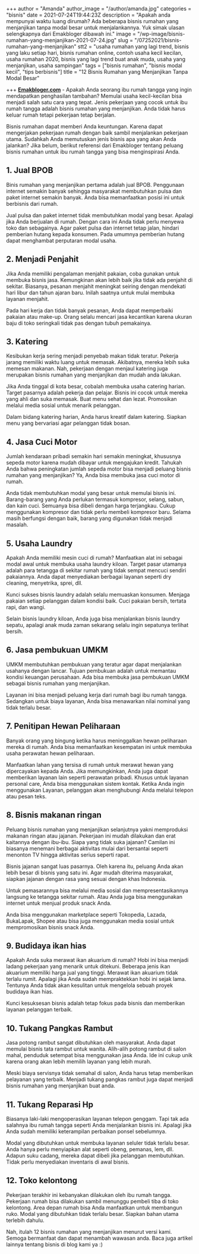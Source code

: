 +++
author = "Amanda"
author_image = "/author/amanda.jpg"
categories = "bisnis"
date = 2021-07-24T19:44:23Z
description = "Apakah anda mempunyai waktu luang dirumah? Ada beberapa bisnis rumahan yang menjanjikan tanpa modal besar untuk menjalankannya. Yuk simak ulasan selengkapnya dari Emakbloger dibawah ini."
image = "/wp-image/bisnis-rumahan-yang-menjanjikan-2021-07-24.jpg"
slug = "/07252021/bisnis-rumahan-yang-menjanjikan"
stt2 = "usaha rumahan yang lagi trend, bisnis yang laku setiap hari, bisnis rumahan online, contoh usaha kecil kecilan, usaha rumahan 2020, bisnis yang lagi trend buat anak muda, usaha yang menjanjikan, usaha sampingan"
tags = ["bisnis rumahan", "bisnis modal kecil", "tips berbisnis"]
title = "12 Bisnis Rumahan yang Menjanjikan Tanpa Modal Besar"

+++
[**Emakbloger.com**](/) - Apakah Anda seorang ibu rumah tangga yang ingin mendapatkan penghasilan tambahan? Memulai usaha kecil-kecilan bisa menjadi salah satu cara yang tepat. Jenis pekerjaan yang cocok untuk ibu rumah tangga adalah bisnis rumahan yang menjanjikan. Anda tidak harus keluar rumah tetapi pekerjaan tetap berjalan.

Bisnis rumahan dapat memberi Anda keuntungan. Karena dapat mengerjakan pekerjaan rumah dengan baik sambil menjalankan pekerjaan utama. Sudahkah Anda memutuskan jenis bisnis apa yang akan Anda jalankan? Jika belum, berikut referensi dari Emakbloger tentang peluang bisnis rumahan untuk ibu rumah tangga yang bisa menginspirasi Anda.

## 1. Jual BPOB

Binis rumahan yang menjanjikan pertama adalah jual BPOB. Penggunaan internet semakin banyak sehingga masyarakat membutuhkan pulsa dan paket internet semakin banyak. Anda bisa memanfaatkan posisi ini untuk berbisnis dari rumah.

Jual pulsa dan paket internet tidak membutuhkan modal yang besar. Apalagi jika Anda berjualan di rumah. Dengan cara ini Anda tidak perlu menyewa toko dan sebagainya. Agar paket pulsa dan internet tetap jalan, hindari pemberian hutang kepada konsumen. Pada umumnya pemberian hutang dapat menghambat perputaran modal usaha.

## 2. Menjadi Penjahit

Jika Anda memiliki pengalaman menjahit pakaian, coba gunakan untuk membuka bisnis jasa. Kemungkinan akan lebih baik jika tidak ada penjahit di sekitar. Biasanya, pesanan menjahit meningkat seiring dengan mendekati hari libur dan tahun ajaran baru. Inilah saatnya untuk mulai membuka layanan menjahit.

Pada hari kerja dan tidak banyak pesanan, Anda dapat memperbaiki pakaian atau make-up. Orang selalu mencari jasa kecantikan karena ukuran baju di toko seringkali tidak pas dengan tubuh pemakainya.

## 3. Katering

Kesibukan kerja sering menjadi penyebab makan tidak teratur. Pekerja jarang memiliki waktu luang untuk memasak. Akibatnya, mereka lebih suka memesan makanan. Nah, pekerjaan dengan menjaul katering juga merupakan bisnis rumahan yang menjanjikan dan mudah anda lakukan.

Jika Anda tinggal di kota besar, cobalah membuka usaha catering harian. Target pasarnya adalah pekerja dan pelajar. Bisnis ini cocok untuk mereka yang ahli dan suka memasak. Buat menu sehat dan lezat. Promosikan melalui media sosial untuk menarik pelanggan.

Dalam bidang katering harian, Anda harus kreatif dalam katering. Siapkan menu yang bervariasi agar pelanggan tidak bosan.

## 4. Jasa Cuci Motor

Jumlah kendaraan pribadi semakin hari semakin meningkat, khususnya sepeda motor karena mudah dibayar untuk mengajukan kredit. Tahukah Anda bahwa peningkatan jumlah sepeda motor bisa menjadi peluang bisnis rumahan yang menjanjikan? Ya, Anda bisa membuka jasa cuci motor di rumah.

Anda tidak membutuhkan modal yang besar untuk memulai bisnis ini. Barang-barang yang Anda perlukan termasuk kompresor, selang, sabun, dan kain cuci. Semuanya bisa dibeli dengan harga terjangkau. Cukup menggunakan kompresor dan tidak perlu membeli kompresor baru. Selama masih berfungsi dengan baik, barang yang digunakan tidak menjadi masalah.

## 5. Usaha Laundry

Apakah Anda memiliki mesin cuci di rumah? Manfaatkan alat ini sebagai modal awal untuk membuka usaha laundry kiloan. Target pasar utamanya adalah para tetangga di sekitar rumah yang tidak sempat mencuci sendiri pakaiannya. Anda dapat menyediakan berbagai layanan seperti dry cleaning, menyetrika, sprei, dll.

Kunci sukses bisnis laundry adalah selalu memuaskan konsumen. Menjaga pakaian setiap pelanggan dalam kondisi baik. Cuci pakaian bersih, tertata rapi, dan wangi.

Selain bisnis laundry kiloan, Anda juga bisa menjalankan bisnis laundry sepatu, apalagi anak muda zaman sekarang selalu ingin sepatunya terlihat bersih.

## 6. Jasa pembukuan UMKM

UMKM membutuhkan pembukuan yang teratur agar dapat menjalankan usahanya dengan lancar. Tujuan pembukuan adalah untuk memantau kondisi keuangan perusahaan. Ada bisa membuka jasa pembukuan UMKM sebagai bisnis rumahan yang menjanjikan.

Layanan ini bisa menjadi peluang kerja dari rumah bagi ibu rumah tangga. Sedangkan untuk biaya layanan, Anda bisa menawarkan nilai nominal yang tidak terlalu besar.

## 7. Penitipan Hewan Peliharaan

Banyak orang yang bingung ketika harus meninggalkan hewan peliharaan mereka di rumah. Anda bisa memanfaatkan kesempatan ini untuk membuka usaha perawatan hewan peliharaan.

Manfaatkan lahan yang tersisa di rumah untuk merawat hewan yang dipercayakan kepada Anda. Jika memungkinkan, Anda juga dapat memberikan layanan lain seperti perawatan pribadi. Khusus untuk layanan personal care, Anda bisa menggunakan sistem kontak. Ketika Anda ingin menggunakan Layanan, pelanggan akan menghubungi Anda melalui telepon atau pesan teks.

## 8. Bisnis makanan ringan

Peluang bisnis rumahan yang menjanjikan selanjutnya yakni memproduksi makanan ringan atau jajanan. Pekerjaan ini mudah dilakukan dan erat kaitannya dengan ibu-ibu. Siapa yang tidak suka jajanan? Camilan ini biasanya menemani berbagai aktivitas mulai dari bersantai seperti menonton TV hingga aktivitas serius seperti rapat.

Bisnis jajanan sangat luas pasarnya. Oleh karena itu, peluang Anda akan lebih besar di bisnis yang satu ini. Agar mudah diterima masyarakat, siapkan jajanan dengan rasa yang sesuai dengan khas Indonesia.

Untuk pemasarannya bisa melalui media sosial dan mempresentasikannya langsung ke tetangga sekitar rumah. Atau Anda juga bisa menggunakan internet untuk menjual produk snack Anda.

Anda bisa menggunakan marketplace seperti Tokopedia, Lazada, BukaLapak, Shopee atau bisa juga menggunakan media sosial untuk mempromosikan bisnis snack Anda.

## 9. Budidaya ikan hias

Apakah Anda suka merawat ikan akuarium di rumah? Hobi ini bisa menjadi ladang pekerjaan yang menarik untuk ditekuni. Beberapa jenis ikan akuarium memiliki harga jual yang tinggi. Merawat ikan akuarium tidak terlalu rumit. Apalagi jika Anda sudah mempraktekkan hobi ini sejak lama. Tentunya Anda tidak akan kesulitan untuk mengelola sebuah proyek budidaya ikan hias.

Kunci kesuksesan bisnis adalah tetap fokus pada bisnis dan memberikan layanan pelanggan terbaik.

## 10. Tukang Pangkas Rambut

Jasa potong rambut sangat dibutuhkan oleh masyarakat. Anda dapat memulai bisnis tata rambut untuk wanita. Alih-alih potong rambut di salon mahal, penduduk setempat bisa menggunakan jasa Anda. Ide ini cukup unik karena orang akan lebih memilih layanan yang lebih murah.

Meski biaya servisnya tidak semahal di salon, Anda harus tetap memberikan pelayanan yang terbaik. Menjadi tukang pangkas rambut juga dapat menjadi bisnis rumahan yang menjanjikan buat anda.

## 11. Tukang Reparasi Hp

Biasanya laki-laki mengoperasikan layanan telepon genggam. Tapi tak ada salahnya ibu rumah tangga seperti Anda menjalankan bisnis ini. Apalagi jika Anda sudah memiliki keterampilan perbaikan ponsel sebelumnya.

Modal yang dibutuhkan untuk membuka layanan seluler tidak terlalu besar. Anda hanya perlu menyiapkan alat seperti obeng, pemanas, lem, dll. Adapun suku cadang, mereka dapat dibeli jika pelanggan membutuhkan. Tidak perlu menyediakan inventaris di awal bisnis.

## 12. Toko kelontong

Pekerjaan terakhir ini kebanyakan dilakukan oleh ibu rumah tangga. Pekerjaan rumah bisa dilakukan sambil menunggu pembeli tiba di toko kelontong. Area depan rumah bisa Anda manfaatkan untuk membangun ruko. Modal yang dibutuhkan tidak terlalu besar. Siapkan bahan utama terlebih dahulu.

Nah, itulah 12 bisnis rumahan yang menjanjikan menurut versi kami. Semoga bermanfaat dan dapat menambah wawasan anda. Baca juga artikel lainnya tentang bisnis di blog kami ya :)